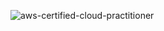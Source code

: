 

![aws-certified-cloud-practitioner](https://user-images.githubusercontent.com/57816597/220468746-8504c9f2-65ca-42a2-90ff-70a121982b3f.png)




